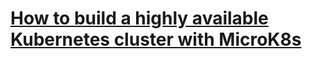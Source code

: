 # **[How to build a highly available Kubernetes cluster with MicroK8s](https://ubuntu.com/tutorials/getting-started-with-kubernetes-ha#1-overview)**
